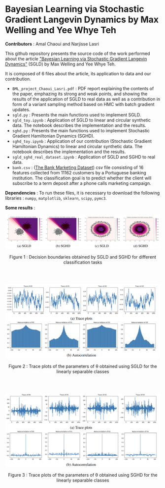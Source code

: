 # Bayesian Learning via Stochastic Gradient Langevin Dynamics by Max Welling and Yee Whye Teh

**Contributors** : Amal Chaoui and Narjisse Lasri

This github repository presents the source code of the work performed about the article ["Bayesian Learning via Stochastic Gradient Langevin Dynamics"](https://www.stats.ox.ac.uk/~teh/research/compstats/WelTeh2011a.pdf) (SGLD) by Max Welling and Yee Whye Teh.

It is composed of 6 files about the article, its application to data and our contribution.
 - `BML_project_Chaoui_Lasri.pdf` : PDF report explaining the contents of the paper, emphazing its strong and weak points, and showing the results of the application of SGLD to real data as well as a contribution in form of a variant sampling method based on HMC with batch gradient updates.
 - `sgld.py` : Presents the main functions used to implement SGLD. 
 - `sgld_toy.ipynb` : Application of SGLD to linear and circular synthetic data. The notebook describes the implementation and the results. 
 - `sghd.py` : Presents the main functions used to implement Stochastic Gradient Hamiltonian Dynamics (SGHD). 
 - `sghd_toy.ipynb` : Application of our contribution (Stochastic Gradient Hamiltonian Dynamics) to linear and circular synthetic data. The notebook describes the implementation and the results. 
 - `sgld_sghd_real_dataset.ipynb` : Application of SGLD and SGHD to real data. 
 - `bank.csv` : ([The Bank Marketing Dataset](https://www.kaggle.com/datasets/janiobachmann/bank-marketing-dataset)) csv file consisting of 16 features collected from 11162 customers by a Portuguese banking institution. The classification goal is to predict whether the client will subscribe to a term deposit after a phone calls marketing campaign.
 
**Dependencies** : To run these files, it is necessary to download the following libraries : `numpy`, `matplotlib`, `sklearn`, `scipy`, `pymc3`. 

**Some results** : 

![My Image](image/plot.png)
<p style="text-align: center;">Figure 1 : Decision boundaries obtained by SGLD and SGHD for different classification tasks</p>
<br /><br />


![My Image](image/SGLD.png)
<p style="text-align: center;">Figure 2 : Trace plots of the parameters of θ obtained using SGLD for the linearly separable classes </p>
<br /><br />


![My Image](image/SGHD.png)
<p style="text-align: center;">Figure 3 : Trace plots of the parameters of θ obtained using SGHD for the linearly separable classes </p>
<br /><br />




